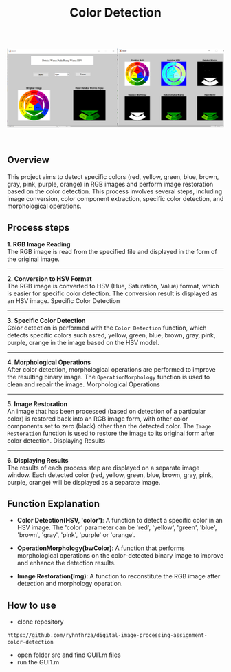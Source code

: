 <h1 align="center">Color Detection</h1>


<br><br>
<p align="center">
  <img src="https://github.com/ryhnfhrza/assets/blob/main/Screenshot%20(1348).png" width="1200"/>
</p>
<br>




## Overview

This project aims to detect specific colors (red, yellow, green, blue, brown, gray, pink, purple, orange) in RGB images and perform image restoration based on the color detection. This process involves several steps, including image conversion, color component extraction, specific color detection, and morphological operations.

## Process steps
 **1. RGB Image Reading** <br>
   The RGB image is read from the specified file and displayed in the form of the original image.
   
   ---
**2. Conversion to HSV Format** <br>
The RGB image is converted to HSV (Hue, Saturation, Value) format, which is easier for specific color detection. The conversion result is displayed as an HSV image.
Specific Color Detection

 ---
**3. Specific Color Detection** <br>
Color detection is performed with the `Color Detection` function, which detects specific colors such asred, yellow, green, blue, brown, gray, pink, purple, orange in the image based on the HSV model.

 ---
**4. Morphological Operations** <br>
After color detection, morphological operations are performed to improve the resulting binary image. The `OperationMorphology` function is used to clean and repair the image.
Morphological Operations

---
**5. Image Restoration** <br>
An image that has been processed (based on detection of a particular color) is restored back into an RGB image form, with other color components set to zero (black) other than the detected color.
The `Image Restoration` function is used to restore the image to its original form after color detection.
Displaying Results

---
**6. Displaying Results** <br>
The results of each process step are displayed on a separate image window. Each detected color (red, yellow, green, blue, brown, gray, pink, purple, orange) will be displayed as a separate image.

## Function Explanation
- **Color Detection(HSV, 'color')**: A function to detect a specific color in an HSV image. The 'color' parameter can be 'red', 'yellow', 'green', 'blue', 'brown', 'gray', 'pink', 'purple' or 'orange'.

- **OperationMorphology(bwColor)**: A function that performs morphological operations on the color-detected binary image to improve and enhance the detection results.

- **Image Restoration(Img)**: A function to reconstitute the RGB image after detection and morphology operation.

## How to use
- clone repository
```
https://github.com/ryhnfhrza/digital-image-processing-assignment-color-detection
```
- open folder src and find GUI1.m files
- run the GUI1.m
